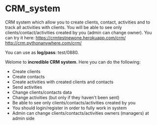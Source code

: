 # CRM_system
CRM system which allow you to create clients, contact, activities and to track all activities with clients.
You will be able to see only clients/contact/activities created by you (admin can change owner).
You can try it here:
https://crmtestnewone.herokuapp.com/crm/
http://crm.pythonanywhere.com/crm/

You can use as **log/pass**: test/0880.

Welome to **incredible CRM system**.
Here you can do the following:
 
  * Create clients
  * Create contacts
  * Create activities with created clients and contacts
  * Send activities
  * Change clients/contacts data
  * Change activities (but only if they haven't been sent)
  * Be able to see only clients/contacts/activities created by you
  * You should login/register in order to fully work in system
  * Admin can change clients/contacts/activities owners (managers) at admin side
